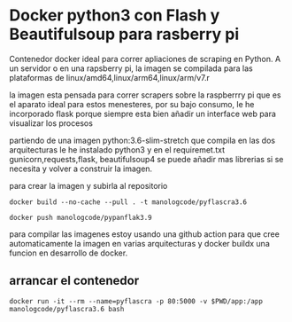 # Docker python3 con Flash y Beautifulsoup para rasberry pi

Contenedor docker ideal para correr apliaciones de scraping en Python. A un servidor o en una rapsberry pi, la imagen se compilada para las plataformas de linux/amd64,linux/arm64,linux/arm/v7.r

la imagen esta pensada para correr scrapers sobre la raspberrry pi que es el aparato ideal para estos menesteres, por su bajo consumo, le he incorporado flask porque siempre esta bien añadir un interface web para visualizar los procesos

partiendo de una imagen python:3.6-slim-stretch que compila en las dos arquitecturas le he instalado python3 y en el requiremet.txt  gunicorn,requests,flask, beautifulsoup4 se puede añadir mas librerias si se necesita y volver a construir la imagen.

para crear la imagen y subirla al repositorio

    docker build --no-cache --pull . -t manologcode/pyflascra3.6
    
    docker push manologcode/pypanflak3.9

para compilar las imagenes estoy usando una github action para que cree automaticamente la imagen en varias arquitecturas y docker buildx una funcion en desarrollo de docker.

## arrancar el contenedor

    docker run -it --rm --name=pyflascra -p 80:5000 -v $PWD/app:/app manologcode/pyflascra3.6 bash 
    

